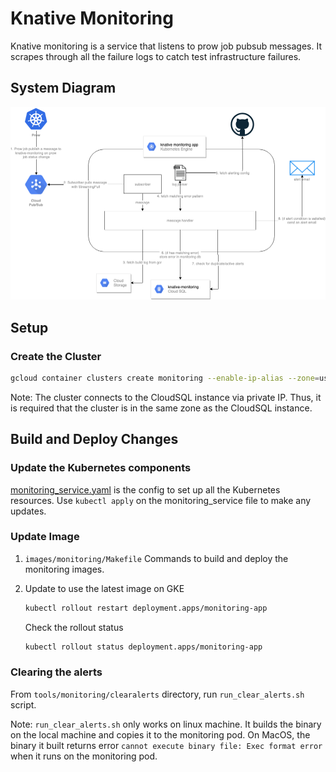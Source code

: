 # Knative Monitoring

Knative monitoring is a service that listens to prow job pubsub messages. It scrapes through all the failure logs to catch test infrastructure failures.

## System Diagram

![alt text](systems.png)

## Setup

### Create the Cluster

```bash
gcloud container clusters create monitoring --enable-ip-alias --zone=us-central1-a
```

Note: The cluster connects to the CloudSQL instance via private IP. Thus, it is
required that the cluster is in the same zone as the CloudSQL instance.

## Build and Deploy Changes

### Update the Kubernetes components

[monitoring_service.yaml](https://github.com/knative/test-infra/blob/master/tools/monitoring/gke_deployment/monitoring_service.yaml) is the config to set up all the Kubernetes resources. Use `kubectl apply` on the monitoring_service file to make any updates.

### Update Image

1. `images/monitoring/Makefile` Commands to build and deploy the monitoring images.

1. Update to use the latest image on GKE
    ```bash
    kubectl rollout restart deployment.apps/monitoring-app
    ```

    Check the rollout status
    ```bash
    kubectl rollout status deployment.apps/monitoring-app
    ```

### Clearing the alerts

From `tools/monitoring/clearalerts` directory, run `run_clear_alerts.sh` script.

Note: `run_clear_alerts.sh` only works on linux machine. It builds the binary on the local machine and copies it to the monitoring pod. On MacOS, the binary it built returns error `cannot execute binary file: Exec format error` when it runs on the monitoring pod.
